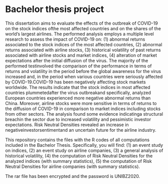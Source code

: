 # Bachelor thesis project

This dissertation aims to evaluate the effects of the outbreak of COVID-19 on the stock indices ofthe most affected countries and on the shares of the world’s largest airlines. The performed analysis employs a multiple level research to assess the impact of COVID-19 on: (1) abnormal returns  associated  to  the  stock  indices  of  the  most  affected  countries,  (2)  abnormal  returns associated with airline stocks, (3) historical volatility of past returns associated with airline stocks and market indices, (4) alteration of market expectations after the initial diffusion of the virus. The  majority  of  the performed testinvolved  the  comparison  of  the  performance  in  terms  of returns and volatility in the period before the global awareness for the virus increased and, in the period when various countries were seriously affected by COVID-19.COVID-19 has been negatively affecting stock markets worldwide. The results indicate that the stock  indices  in  most  affected  countries plummetedafter  the  virus  outbreakand  specifically, analyzed European countries experienced more negative abnormal returns than China. Moreover, airline stocks were more sensitive in terms of returns to the diffusion of COVID-19 in comparison to market  indices  including  stocks  from  other  sectors.  The  analysis  found  some evidence indicatinga  structural  breachin  the  sector  due  to increased  volatility  and  pessimistic  investor expectations. Risk Neutral Densities revealed an increase in negativeinvestorsentimentand an uncertain future for the airline industry. 


This repository contains the files with the R codes of all computations included in the Bachelor Thesis. Specifically, you will find:
(1) an event study on indices,
(2) an event study on airline companies,
(3) a general analysis of historical volatility,
(4) the computation of Risk Neutral Densities for the analyzed indices (with summary statistics),
(5) the computation of Risk Neutral Densities for airline companies (with summary statistics).

The rar file has been encrypted and the password is UNIBZ2020. 
